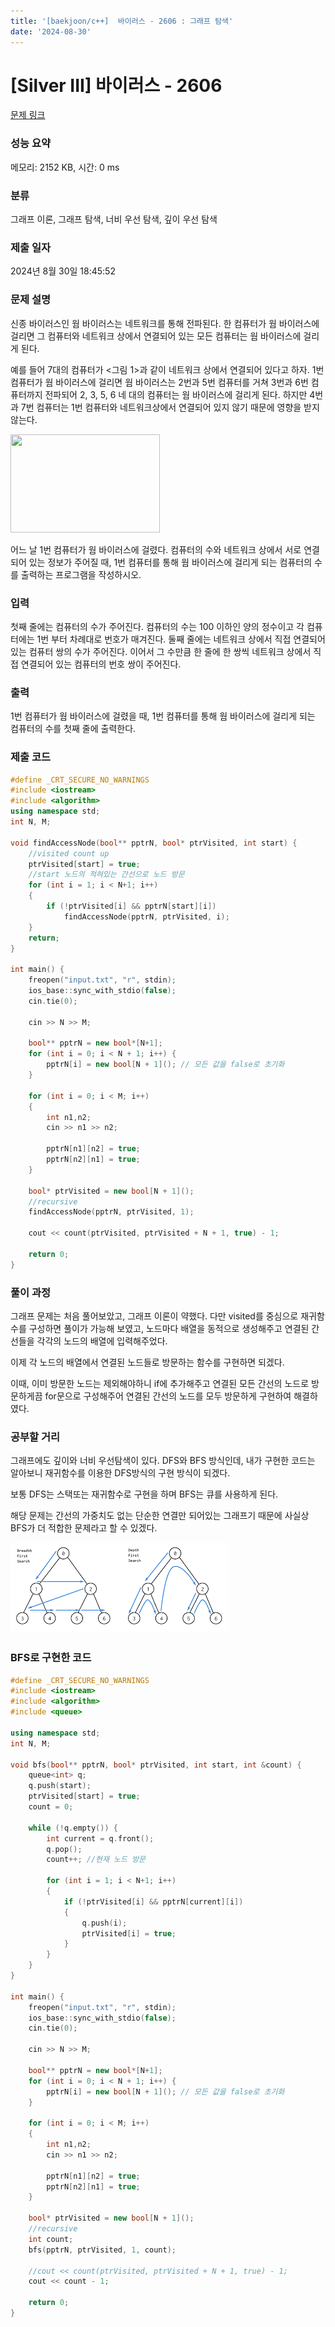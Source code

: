 ```yaml
---
title: '[baekjoon/c++]  바이러스 - 2606 : 그래프 탐색'
date: '2024-08-30'
---
```

# [Silver III] 바이러스 - 2606 

[문제 링크](https://www.acmicpc.net/problem/2606) 

### 성능 요약

메모리: 2152 KB, 시간: 0 ms

### 분류

그래프 이론, 그래프 탐색, 너비 우선 탐색, 깊이 우선 탐색

### 제출 일자

2024년 8월 30일 18:45:52

### 문제 설명

<p>신종 바이러스인 웜 바이러스는 네트워크를 통해 전파된다. 한 컴퓨터가 웜 바이러스에 걸리면 그 컴퓨터와 네트워크 상에서 연결되어 있는 모든 컴퓨터는 웜 바이러스에 걸리게 된다.</p>

<p>예를 들어 7대의 컴퓨터가 <그림 1>과 같이 네트워크 상에서 연결되어 있다고 하자. 1번 컴퓨터가 웜 바이러스에 걸리면 웜 바이러스는 2번과 5번 컴퓨터를 거쳐 3번과 6번 컴퓨터까지 전파되어 2, 3, 5, 6 네 대의 컴퓨터는 웜 바이러스에 걸리게 된다. 하지만 4번과 7번 컴퓨터는 1번 컴퓨터와 네트워크상에서 연결되어 있지 않기 때문에 영향을 받지 않는다.</p>

<p><img alt="" src="" style="width: 239px; height: 157px; "></p>

<p>어느 날 1번 컴퓨터가 웜 바이러스에 걸렸다. 컴퓨터의 수와 네트워크 상에서 서로 연결되어 있는 정보가 주어질 때, 1번 컴퓨터를 통해 웜 바이러스에 걸리게 되는 컴퓨터의 수를 출력하는 프로그램을 작성하시오.</p>

### 입력 

 <p>첫째 줄에는 컴퓨터의 수가 주어진다. 컴퓨터의 수는 100 이하인 양의 정수이고 각 컴퓨터에는 1번 부터 차례대로 번호가 매겨진다. 둘째 줄에는 네트워크 상에서 직접 연결되어 있는 컴퓨터 쌍의 수가 주어진다. 이어서 그 수만큼 한 줄에 한 쌍씩 네트워크 상에서 직접 연결되어 있는 컴퓨터의 번호 쌍이 주어진다.</p>

### 출력 

 <p>1번 컴퓨터가 웜 바이러스에 걸렸을 때, 1번 컴퓨터를 통해 웜 바이러스에 걸리게 되는 컴퓨터의 수를 첫째 줄에 출력한다.</p>

### 제출 코드
```cpp
#define _CRT_SECURE_NO_WARNINGS
#include <iostream>
#include <algorithm>
using namespace std;
int N, M;

void findAccessNode(bool** pptrN, bool* ptrVisited, int start) {
	//visited count up 
	ptrVisited[start] = true;
	//start 노드의 적혀있는 간선으로 노드 방문
	for (int i = 1; i < N+1; i++)
	{
		if (!ptrVisited[i] && pptrN[start][i])
			findAccessNode(pptrN, ptrVisited, i);
	}
	return;
}

int main() {
	freopen("input.txt", "r", stdin);
	ios_base::sync_with_stdio(false);
	cin.tie(0);

	cin >> N >> M;

	bool** pptrN = new bool*[N+1];
	for (int i = 0; i < N + 1; i++) {
		pptrN[i] = new bool[N + 1](); // 모든 값을 false로 초기화
	}

	for (int i = 0; i < M; i++)
	{
		int n1,n2;
		cin >> n1 >> n2;

		pptrN[n1][n2] = true;
		pptrN[n2][n1] = true;
	}

	bool* ptrVisited = new bool[N + 1]();
	//recursive
	findAccessNode(pptrN, ptrVisited, 1);

	cout << count(ptrVisited, ptrVisited + N + 1, true) - 1;

	return 0;
}
```

### 풀이 과정
그래프 문제는 처음 풀어보았고, 그래프 이론이 약했다. 다만 visited를 중심으로 재귀함수를 구성하면 풀이가 가능해 보였고, 노드마다 배열을 동적으로 생성해주고 연결된 간선들을 각각의 노드의 배열에 입력해주었다.

이제 각 노드의 배열에서 연결된 노드들로 방문하는 함수를 구현하면 되겠다.

이때, 이미 방문한 노드는 제외해야하니 if에 추가해주고 연결된 모든 간선의 노드로 방문하게끔 for문으로 구성해주어 연결된 간선의 노드를 모두 방문하게 구현하여 해결하였다.

### 공부할 거리
그래프에도 깊이와 너비 우선탐색이 있다.
DFS와 BFS 방식인데, 내가 구현한 코드는 알아보니 재귀함수를 이용한 DFS방식의 구현 방식이 되겠다.

보통 DFS는 스택또는 재귀함수로 구현을 하며 BFS는 큐를 사용하게 된다.

해당 문제는 간선의 가중치도 없는 단순한 연결만 되어있는 그래프기 때문에 사실상 BFS가 더 적합한 문제라고 할 수 있겠다.

![alt text](image-5.png)

### BFS로 구현한 코드
```cpp
#define _CRT_SECURE_NO_WARNINGS
#include <iostream>
#include <algorithm>
#include <queue>

using namespace std;
int N, M;

void bfs(bool** pptrN, bool* ptrVisited, int start, int &count) {
	queue<int> q;
	q.push(start);
	ptrVisited[start] = true;
	count = 0;

	while (!q.empty()) {
		int current = q.front();
		q.pop();
		count++; //현재 노드 방문

		for (int i = 1; i < N+1; i++)
		{
			if (!ptrVisited[i] && pptrN[current][i])
			{
				q.push(i);
				ptrVisited[i] = true;
			}
		}
	}
}

int main() {
	freopen("input.txt", "r", stdin);
	ios_base::sync_with_stdio(false);
	cin.tie(0);

	cin >> N >> M;

	bool** pptrN = new bool*[N+1];
	for (int i = 0; i < N + 1; i++) {
		pptrN[i] = new bool[N + 1](); // 모든 값을 false로 초기화
	}

	for (int i = 0; i < M; i++)
	{
		int n1,n2;
		cin >> n1 >> n2;

		pptrN[n1][n2] = true;
		pptrN[n2][n1] = true;
	}

	bool* ptrVisited = new bool[N + 1]();
	//recursive
	int count;
	bfs(pptrN, ptrVisited, 1, count);

	//cout << count(ptrVisited, ptrVisited + N + 1, true) - 1;
	cout << count - 1;

	return 0;
}
```